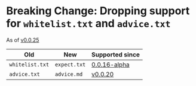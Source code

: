 # Breaking Change: Dropping support for `whitelist.txt` and `advice.txt`

As of [v0.0.25](https://github.com/check-spelling/check-spelling/releases/tag/v0.0.25)

Old|New|Supported since
-|-|-
`whitelist.txt`|`expect.txt`|[0.0.16-alpha](https://github.com/check-spelling/check-spelling/releases/tag/0.0.16-alpha)
`advice.txt`|`advice.md`|[v0.0.20](https://github.com/check-spelling/check-spelling/releases/tag/v0.0.20)
